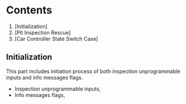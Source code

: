 # Contents

 1. [Initialization]
 2. [Pit Inspection Rescue]
 3. [Car Controller State Switch Case]
 
## Initialization
This part includes initiation process of both inspection unprogrammable inputs and info messages flags.
- Inspection unprogrammable inputs,
- Info messages flags,

